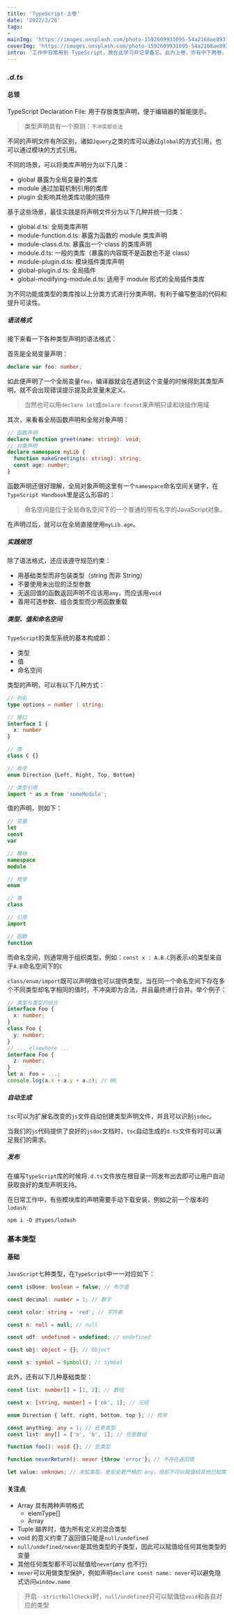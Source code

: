 ```yaml
---
title: 'TypeScript-上卷'
date: '2022/2/26'
tags:
- 
mainImg: 'https://images.unsplash.com/photo-1592609931095-54a2168ae893?crop=entropy&cs=tinysrgb&fit=max&fm=jpg&ixid=MnwxNjUyNjZ8MHwxfHJhbmRvbXx8fHx8fHx8fDE2NDU4NzEzMDI&ixlib=rb-1.2.1&q=80&w=1080'
coverImg: 'https://images.unsplash.com/photo-1592609931095-54a2168ae893?crop=entropy&cs=tinysrgb&fit=max&fm=jpg&ixid=MnwxNjUyNjZ8MHwxfHJhbmRvbXx8fHx8fHx8fDE2NDU4NzEzMDI&ixlib=rb-1.2.1&q=80&w=400'
intro: '工作中日常用到 TypeScript，故在此学习并记录备忘。此为上卷，亦有中下两卷。'
---
```


### *.d.ts*

#### 总领

TypeScript Declaration File: 用于存放类型声明，便于编辑器的智能提示。

> 类型声明具有一个原则：`不冲突即合法`

不同的声明文件有所区别，诸如`Jquery`之类的库可以通过`global`的方式引用，也可以通过模块的方式引用。

不同的场景，可以将类库声明分为以下几类：

- global 暴露为全局变量的类库
- module 通过加载机制引用的类库
- plugin 会影响其他类库功能的插件

基于这些场景，最佳实践是将声明文件分为以下几种并统一归类：

- global.d.ts: 全局类库声明
- module-function.d.ts: 暴露为函数的 module 类库声明
- module-class.d.ts: 暴露出一个 class 的类库声明
- module.d.ts: 一般的类库（暴露的内容既不是函数也不是 class）
- module-plugin.d.ts: 模块插件类库声明
- global-plugin.d.ts: 全局插件
- global-modifying-module.d.ts: 适用于 module 形式的全局插件类库

为不同功能或类型的类库按以上分类方式进行分类声明，有利于编写整洁的代码和提升可读性。

##### 语法格式

接下来看一下各种类型声明的语法格式：

首先是全局变量声明：

```typescript
declare var foo: number;
```

如此便声明了一个全局变量`foo`，编译器就会在遇到这个变量的时候得到其类型声明，就不会出现错误提示提及此变量未定义。

> 当然也可以用`declare let`或`delare fconst`来声明只读和块级作用域

其次，来看看全局函数声明和全局对象声明：

```typescript
// 函数声明
declare function greet(name: string): void;
// 对象声明
declare namespace myLib {
  function makeGreeting(s: string): string;
  const age: number;
}
```

函数声明还很好理解，全局对象声明这里有一个`namespace`命名空间关键字，在`TypeScript Handbook`里是这么形容的：

> 命名空间是位于全局命名空间下的一个普通的带有名字的JavaScript对象。

在声明过后，就可以在全局直接使用`myLib.age`。

##### 实践规范

除了语法格式，还应该遵守规范约束：

- 用基础类型而非包装类型（string 而非 String）
- 不要使用未出现的泛型参数
- 无返回值的函数返回声明不应该用`any`，而应该用`void`
- 善用可选参数、组合类型而少用函数重载

##### 类型、值和命名空间

`TypeScript`的类型系统的基本构成即：

- 类型
- 值
- 命名空间

类型的声明，可以有以下几种方式：

```typescript
// 别名
type options = number | string;

// 接口
interface I {
  x: number
}

// 类
class C {}

// 枚举
enum Direction {Left, Right, Top, Bottom}

// 类型引用
import * as m from 'someModule';
```

值的声明，则如下：

```typescript
// 变量
let
const
var

// 模块
namespace
module

// 枚举
enum

// 类
class

// 引用
import

// 函数
function
```

而命名空间，则通常用于组织类型，例如：`const x : A.B.C`则表示`x`的类型来自于`A.B`命名空间下的`C`

`class/enum/import`既可以声明值也可以提供类型，当在同一个命名空间下存在多个不同类型却名字相同的值时，不冲突即为合法，并且最终进行合并。举个例子：

```typescript
// 类型与类型的结合
interface Foo {
  x: number;
}
class Foo {
  y: number;
}
// ... elsewhere ...
interface Foo {
  z: number;
}
let a: Foo = ...;
console.log(a.x + a.y + a.z); // OK
```



##### 自动生成

`tsc`可以为扩展名改变的`js`文件自动创建类型声明文件，并且可以识别`jsdoc`。

当我们的`js`代码提供了良好的`jsdoc`文档时，`tsc`自动生成的`d.ts`文件有时可以满足我们的需求。



##### 发布

在编写`TypeScript`库的时候将`.d.ts`文件放在根目录一同发布出去即可让用户自动获取良好的类型声明支持。

在日常工作中，有些模块库的声明需要手动下载安装，例如之前一个版本的`lodash`:

`npm i -D @types/lodash`



### 基本类型

#### 基础

`JavaScript`七种类型，在`TypeScript`中一一对应如下：

```typescript
const isDone: boolean = false; // 布尔值

const decimal: number = 1; // 数字

const color: string = 'red'; // 字符串

const n: null = null; // null

const udf: undefined = undefined; // undefined

const obj: object = {}; // Object

const s: symbol = Symbol(); // Symbol
```

此外，还有以下几种基础类型：

```typescript
const list: number[] = [1, 2]; // 数组

const x: [string, number] = ['ok', 1]; // 元组

enum Direction { left, right, bottom, top }; // 枚举

const anything: any = 1; // 任意类型
const list: any[] = ['a', 'b', 1]; // 任意数组

function foo(): void {}; // 空类型

function neverReturn(): never {throw 'error'}; // 不存在返回值

let value: unknown; // 未知类型，更安全更严格的 any，但却不可以赋值给其他已知类型
```

#### 关注点

- Array 具有两种声明格式
  - elemType[]
  - Array<elemType>
- Tuple 越界时，值为所有定义的混合类型
- void 的意义约束了返回值只能是`null/undefined`
- `null/undefined/never`是其他类型的子类型，因此可以赋值给任何其他类型的变量
- 其他任何类型都不可以赋值给`never`(any 也不行)
- `never`可以用做类型保护，例如声明`declare const name: never`可以避免隐式访问`window.name`

> 开启`--strictNullChecks`时，`null/undefined`只可以赋值给`void`和各自对应的类型
